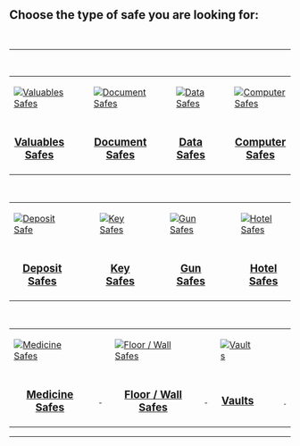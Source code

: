 <p>&nbsp;</p>
<h2>Choose the type of safe you are looking for:</h2>
<p>&nbsp;</p>
<hr />
<p>&nbsp;</p>
<div class="table-responsive">
<table>
<tbody>
<tr>
<td>
<p><a title="Valuables Safes" href="http://www.safegear.com/safes/valuables-safe.html"><img style="max-height: 150px; overflow: auto;" title="Valuables Safes" src="{{media url="wysiwyg/safes-type/pengeskabe-line_1_.jpg"}}" alt="Valuables Safes" /></a></p>
</td>
<td style="width: 20px;">&nbsp;</td>
<td>
<p><a title="Document Safes" href="http://www.safegear.com/safes/document-safe.html"><img style="max-height: 150px; overflow: auto;" title="Document Safes" src="{{media url="wysiwyg/safes-type/Fire safe-line.jpg"}}" alt="Document Safes" /></a></p>
</td>
<td style="width: 20px;">&nbsp;</td>
<td>
<p><a title="Data Safes" href="http://www.safegear.com/safes/data-safes.html"><img style="max-height: 150px; overflow: auto;" title="Data Safes" src="{{media url="wysiwyg/safes-type/Fire_data_safe-line_1_.jpg"}}" alt="Data Safes" /></a></p>
</td>
<td style="width: 20px;">&nbsp;</td>
<td>
<p><a title="Computer Safes" href="http://www.safegear.com/safes/computer-safes.html"><img style="max-height: 150px; overflow: auto;" title="Computer Safes" src="{{media url="wysiwyg/safes-type/computer_safe-line.jpg"}}" alt="Computer Safes" /></a></p>
</td>
</tr>
<tr>
<td style="text-align: center;">
<h3 class="block-title heading"><a title="Valuables Safes" href="http://www.safegear.com/safes/valuables-safe.html">Valuables Safes</a></h3>
</td>
<td style="text-align: center;">&nbsp;</td>
<td style="text-align: center;">
<h3 class="block-title heading"><a title="Document Safes" href="http://www.safegear.com/safes/document-safe.html">Document Safes</a></h3>
</td>
<td style="text-align: center;">&nbsp;</td>
<td style="text-align: center;">
<h3 class="block-title heading"><a title="Data Safes" href="http://www.safegear.com/safes/data-safes.html">Data Safes</a></h3>
</td>
<td style="text-align: center;">&nbsp;</td>
<td style="text-align: center;">
<h3 class="block-title heading"><a title="Computer Safes" href="http://www.safegear.com/safes/computer-safes.html">Computer Safes</a></h3>
</td>
</tr>
</tbody>
</table>
<p>&nbsp;</p>
<table>
<tbody>
<tr>
<td>
<p><a title="Deposit Safes" href="http://www.safegear.com/safes/deposit-safes.html"><img style="max-height: 150px; overflow: auto;" title="Deposit Safe" src="{{media url="wysiwyg/safes-type/Deposit Safe-line.jpg"}}" alt="Deposit Safe" /></a></p>
</td>
<td style="width: 20px;">&nbsp;</td>
<td>
<p><a title="Key Safes" href="http://www.safegear.com/safes/key-safes.html"><img style="max-height: 150px; overflow: auto;" title="Key Safes" src="{{media url="wysiwyg/safes-type/key safe-line.jpg"}}" alt="Key Safes" /></a></p>
</td>
<td style="width: 20px;">&nbsp;</td>
<td>
<p><a title="Gun Safes" href="http://www.safegear.com/safes/gun-safes.html"><img style="max-height: 150px; overflow: auto;" title="Gun Safes" src="{{media url="wysiwyg/safes-type/Gun Safe2-line.jpg"}}" alt="Gun Safes" /></a></p>
</td>
<td style="width: 20px;">&nbsp;</td>
<td>
<p><a title="Hotel Safes" href="http://www.safegear.com/safes/hotel-safes.html"><img style="max-height: 150px; overflow: auto;" title="Hotel Safes" src="{{media url="wysiwyg/safes-type/hotel safe-lin.jpg"}}" alt="Hotel Safes" /></a></p>
</td>
</tr>
<tr>
<td style="text-align: center;">
<h3 class="block-title heading"><a title="Deposit Safes" href="http://www.safegear.com/safes/deposit-safes.html">Deposit Safes</a></h3>
</td>
<td style="text-align: center;">&nbsp;</td>
<td style="text-align: center;">
<h3 class="block-title heading"><a title="Key Safes" href="http://www.safegear.com/safes/key-safes.html">Key Safes</a></h3>
</td>
<td style="text-align: center;">&nbsp;</td>
<td style="text-align: center;">
<h3 class="block-title heading"><a title="Gun Safes" href="http://www.safegear.com/safes/gun-safes.html">Gun Safes</a></h3>
</td>
<td style="text-align: center;">&nbsp;</td>
<td style="text-align: center;">
<h3 class="block-title heading"><a title="Hotel Safes" href="http://www.safegear.com/safes/hotel-safes.html">Hotel Safes</a></h3>
</td>
</tr>
</tbody>
</table>
<p>&nbsp;</p>
<table>
<tbody>
<tr>
<td>
<p><a title="Medicine Safes" href="http://www.safegear.com/safes/medicine-safes.html"><img style="max-height: 150px; overflow: auto;" title="Medicine Safes" src="{{media url="wysiwyg/safes-type/medicine safe-line.jpg"}}" alt="Medicine Safes" /></a></p>
</td>
<td style="width: 20px;">&nbsp;</td>
<td>
<p><a title="Floor / Wall Safes" href="http://www.safegear.com/safes/floor-wall-safe.html"><img style="max-height: 150px; overflow: auto;" title="Floor / Wall Safes" src="{{media url="wysiwyg/safes-type/Wall_Safe_DK-line_1_.jpg"}}" alt="Floor / Wall Safes" /></a></p>
</td>
<td style="width: 20px;">&nbsp;</td>
<td>
<p><a title="Vaults" href="http://www.safegear.com/safes/vaults.html"><img title="Vaults" src="{{media url="wysiwyg/safes-type/boksdor-line.jpg"}}" alt="Vaults" /></a></p>
</td>
<td style="width: 20px;">&nbsp;</td>
<td>
<p>&nbsp;</p>
</td>
</tr>
<tr>
<td style="text-align: center;">
<h3 class="block-title heading"><a title="Medicine Safes" href="http://www.safegear.com/safes/medicine-safes.html">Medicine Safes</a></h3>
</td>
<td style="text-align: center;"><a title="Medicine Safes" href="http://www.safegear.com/safes/medicine-safes.html">&nbsp;</a></td>
<td style="text-align: center;">
<h3 class="block-title heading"><a title="Floor / Wall Safes" href="http://www.safegear.com/safes/floor-wall-safe.html">Floor / Wall Safes</a></h3>
</td>
<td style="text-align: center;"><a title="Floor / Wall Safes" href="http://www.safegear.com/safes/floor-wall-safe.html">&nbsp;</a></td>
<td style="text-align: center;">
<h3 class="block-title heading"><a title="Vaults" href="http://www.safegear.com/safes/vaults.html">Vaults</a></h3>
</td>
<td style="text-align: center;">&nbsp;</td>
<td style="text-align: center;">
<h3 class="block-title heading"><a href="http://www.safegear.dk/vaerdiskabe/omklaedningskabe.html"><span style="color: #2f2f2f; font-size: 12px;">&nbsp;</span></a></h3>
</td>
</tr>
</tbody>
</table>
<hr />
<p>&nbsp;</p>
</div>
